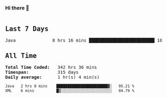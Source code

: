 ### Hi there 👋

<!--WakaTime-Start-->
<pre><h2>Last 7 Days</h2>Java              8 hrs 16 mins █████████████████████████ 100.00 %</br><h2>All Time</h2><strong>Total Time Coded:   </strong>342 hrs 36 mins</br><strong>Timespan:           </strong>315 days</br><strong>Daily average:      </strong>1 hr(s) 4 min(s)</pre>
<!--WakaTime-End-->

<!--START_SECTION:waka-->

```txt
Java   2 hrs 8 mins    ███████████████████████▓░   95.21 %
XML    6 mins          █▒░░░░░░░░░░░░░░░░░░░░░░░   04.79 %
```

<!--END_SECTION:waka-->

 <!-- waka-box start -->
 <!-- waka-box end -->
